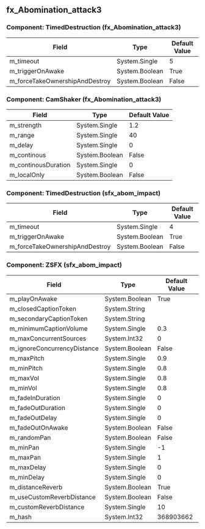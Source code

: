 ## fx_Abomination_attack3

### Component: TimedDestruction (fx_Abomination_attack3)

|Field|Type|Default Value|
|---|---|---|
|m_timeout|System.Single|5|
|m_triggerOnAwake|System.Boolean|True|
|m_forceTakeOwnershipAndDestroy|System.Boolean|False|

### Component: CamShaker (fx_Abomination_attack3)

|Field|Type|Default Value|
|---|---|---|
|m_strength|System.Single|1.2|
|m_range|System.Single|40|
|m_delay|System.Single|0|
|m_continous|System.Boolean|False|
|m_continousDuration|System.Single|0|
|m_localOnly|System.Boolean|False|

### Component: TimedDestruction (sfx_abom_impact)

|Field|Type|Default Value|
|---|---|---|
|m_timeout|System.Single|4|
|m_triggerOnAwake|System.Boolean|True|
|m_forceTakeOwnershipAndDestroy|System.Boolean|False|

### Component: ZSFX (sfx_abom_impact)

|Field|Type|Default Value|
|---|---|---|
|m_playOnAwake|System.Boolean|True|
|m_closedCaptionToken|System.String||
|m_secondaryCaptionToken|System.String||
|m_minimumCaptionVolume|System.Single|0.3|
|m_maxConcurrentSources|System.Int32|0|
|m_ignoreConcurrencyDistance|System.Boolean|False|
|m_maxPitch|System.Single|0.9|
|m_minPitch|System.Single|0.8|
|m_maxVol|System.Single|0.8|
|m_minVol|System.Single|0.8|
|m_fadeInDuration|System.Single|0|
|m_fadeOutDuration|System.Single|0|
|m_fadeOutDelay|System.Single|0|
|m_fadeOutOnAwake|System.Boolean|False|
|m_randomPan|System.Boolean|False|
|m_minPan|System.Single|-1|
|m_maxPan|System.Single|1|
|m_maxDelay|System.Single|0|
|m_minDelay|System.Single|0|
|m_distanceReverb|System.Boolean|True|
|m_useCustomReverbDistance|System.Boolean|False|
|m_customReverbDistance|System.Single|10|
|m_hash|System.Int32|368903662|

